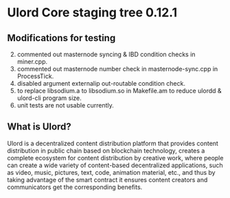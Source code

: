 Ulord Core staging tree 0.12.1
===============================

Modifications for testing
-----------------------------
2. commented out masternode syncing & IBD condition checks in miner.cpp.
3. commented out masternode number check in masternode-sync.cpp in ProcessTick.
4. disabled argument externalip out-routable condition check.
5. to replace libsodium.a to libsodium.so in Makefile.am to reduce ulordd & ulord-cli program size.
6. unit tests are not usable currently.

## What is Ulord?
Ulord is a decentralized content distribution platform that provides content distribution in public chain based on blockchain technology, creates a complete ecosystem for content distribution by creative work, where people can create a wide variety of content-based decentralized applications, such as video, music, pictures, text, code, animation material, etc., and thus by taking advantage of the smart contract it ensures content creators and communicators get the corresponding benefits.
